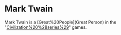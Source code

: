 # Mark Twain

Mark Twain is a [Great%20People](Great Person) in the "[Civilization%20%28series%29](Civilization)" games.